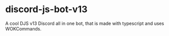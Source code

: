 # discord-js-bot-v13
A cool DJS v13 Discord all in one bot, that is made with typescript and uses WOKCommands.
